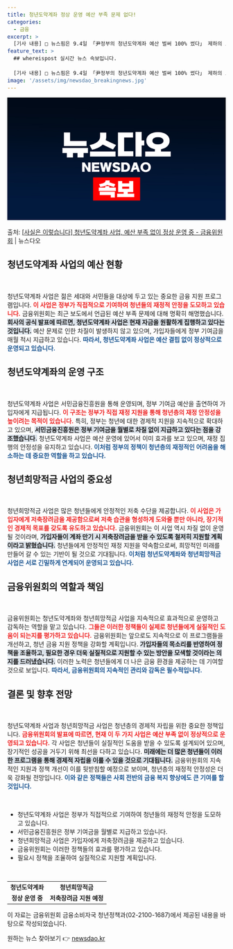 ```yaml
---
title: 청년도약계좌 정상 운영 예산 부족 문제 없다!
categories:
  - 금융
excerpt: >
  [기사 내용] □ 뉴스핌은 9.4일 「尹정부의 청년도약계좌 예산 벌써 100% 썼다」 제하의 보도에서, 청년…
feature_text: >
  ## whereispost 실시간 뉴스 속보입니다.

  [기사 내용] □ 뉴스핌은 9.4일 「尹정부의 청년도약계좌 예산 벌써 100% 썼다」 제하의 보도에서, 청년…
image: '/assets/img/newsdao_breakingnews.jpg'
---
```


![뉴스다오 속보](/assets/img/newsdao_breakingnews.jpg)

<p>출처: <a href="https://newsdao.kr/1826" rel="dofollow">[사실은 이렇습니다] 청년도약계좌 사업, 예산 부족 없이 정상 운영 중 - 금융위원회</a> | 뉴스다오</p>

<h2 data-ke-size="size26">청년도약계좌 사업의 예산 현황</h2>

<p data-ke-size="size16">&nbsp;</p>

청년도약계좌 사업은 젊은 세대와 서민들을 대상에 두고 있는 중요한 금융 지원 프로그램입니다. <b><span style="color: #ee2323;">이 사업은 정부가 직접적으로 기여하여 청년들의 재정적 안정을 도모하고 있습니다.</span></b> 금융위원회는 최근 보도에서 언급된 예산 부족 문제에 대해 명확히 해명했습니다. <b><span style="background-color: #21538527;">회사의 공식 발표에 따르면, 청년도약계좌 사업은 현재 자금을 원활하게 집행하고 있다는 것입니다.</span></b> 예산 문제로 인한 차질이 발생하지 않고 있으며, 가입자들에게 정부 기여금을 매월 적시 지급하고 있습니다. <b><span style="color: #1a5490;">따라서, 청년도약계좌 사업은 예산 결핍 없이 정상적으로 운영되고 있습니다.</span></b>

<h2 data-ke-size="size26">청년도약계좌의 운영 구조</h2>

<p data-ke-size="size16">&nbsp;</p>

청년도약계좌 사업은 서민금융진흥원을 통해 운영되며, 정부 기여금 예산을 출연하여 가입자에게 지급됩니다. <b><span style="color: #ee2323;">이 구조는 정부가 직접 재정 지원을 통해 청년층의 재정 안정성을 높이려는 목적이 있습니다.</span></b> 특히, 정부는 청년에 대한 경제적 지원을 지속적으로 확대하고 있으며, <b><span style="background-color: #21538527;">서민금융진흥원은 정부 기여금을 월별로 차질 없이 지급하고 있다는 점을 강조했습니다.</span></b> 청년도약계좌 사업은 예산 운영에 있어서 이미 효과를 보고 있으며, 재정 집행의 안정성을 유지하고 있습니다. <b><span style="color: #1a5490;">이처럼 정부의 정책이 청년층의 재정적인 어려움을 해소하는 데 중요한 역할을 하고 있습니다.</span></b>

<h2 data-ke-size="size26">청년희망적금 사업의 중요성</h2>

<p data-ke-size="size16">&nbsp;</p>

청년희망적금 사업은 많은 청년들에게 안정적인 저축 수단을 제공합니다. <b><span style="color: #ee2323;">이 사업은 가입자에게 저축장려금을 제공함으로써 저축 습관을 형성하게 도와줄 뿐만 아니라, 장기적인 경제적 목표를 갖도록 유도하고 있습니다.</span></b> 금융위원회는 이 사업 역시 차질 없이 운영될 것이라며, <b><span style="background-color: #21538527;">가입자들이 계좌 만기 시 저축장려금을 받을 수 있도록 철저히 지원할 계획이라고 밝혔습니다.</span></b> 청년들에게 안정적인 재정 지원을 약속함으로써, 희망적인 미래를 만들어 갈 수 있는 기반이 될 것으로 기대됩니다. <b><span style="color: #1a5490;">이처럼 청년도약계좌와 청년희망적금 사업은 서로 긴밀하게 연계되어 운영되고 있습니다.</span></b>

<h2 data-ke-size="size26">금융위원회의 역할과 책임</h2>

<p data-ke-size="size16">&nbsp;</p>

금융위원회는 청년도약계좌와 청년희망적금 사업을 지속적으로 효과적으로 운영하고 감독하는 역할을 맡고 있습니다. <b><span style="color: #ee2323;">그들은 이러한 정책들이 실제로 청년들에게 실질적인 도움이 되는지를 평가하고 있습니다.</span></b> 금융위원회는 앞으로도 지속적으로 이 프로그램들을 개선하고, 청년 금융 지원 정책을 강화할 계획입니다. <b><span style="background-color: #21538527;">가입자들의 목소리를 반영하여 정책을 조율하고, 필요한 경우 더욱 실질적으로 지원할 수 있는 방안을 모색할 것이라는 의지를 드러냈습니다.</span></b> 이러한 노력은 청년들에게 더 나은 금융 환경을 제공하는 데 기여할 것으로 보입니다. <b><span style="color: #1a5490;">따라서, 금융위원회의 지속적인 관리와 감독은 필수적입니다.</span></b>

<h2 data-ke-size="size26">결론 및 향후 전망</h2>

<p data-ke-size="size16">&nbsp;</p>

청년도약계좌 사업과 청년희망적금 사업은 청년층의 경제적 자립을 위한 중요한 정책입니다. <b><span style="color: #ee2323;">금융위원회의 발표에 따르면, 현재 이 두 가지 사업은 예산 부족 없이 정상적으로 운영되고 있습니다.</span></b> 각 사업은 청년들이 실질적인 도움을 받을 수 있도록 설계되어 있으며, 장기적인 성공을 거두기 위해 최선을 다하고 있습니다. <b><span style="background-color: #21538527;">미래에는 더 많은 청년들이 이러한 프로그램을 통해 경제적 자립을 이룰 수 있을 것으로 기대됩니다.</span></b> 금융위원회의 지속적인 지원과 정책 개선이 이를 뒷받침할 예정으로 보이며, 청년층의 재정적 안정성은 더욱 강화될 전망입니다. <b><span style="color: #1a5490;">이와 같은 정책들은 사회 전반의 금융 복지 향상에도 큰 기여를 할 것입니다.</span></b>

<p data-ke-size="size16">&nbsp;</p>
<ul>
    <li>청년도약계좌 사업은 정부가 직접적으로 기여하여 청년들의 재정적 안정을 도모하고 있습니다.</li>
    <li>서민금융진흥원은 정부 기여금을 월별로 지급하고 있습니다.</li>
    <li>청년희망적금 사업은 가입자에게 저축장려금을 제공하고 있습니다.</li>
    <li>금융위원회는 이러한 정책들의 효과를 평가하고 있습니다.</li>
    <li>필요시 정책을 조율하여 실질적으로 지원할 계획입니다.</li>
</ul>

<p data-ke-size="size16">&nbsp;</p>

<table>
    <tr>
        <td style="text-align: center; height: 17px;"><b>청년도약계좌</b></td>
        <td style="text-align: center; height: 17px;"><b>청년희망적금</b></td>
    </tr>
    <tr>
        <td style="text-align: center; height: 17px;"><b>정상 운영 중</b></td>
        <td style="text-align: center; height: 17px;"><b>저축장려금 지원 예정</b></td>
    </tr>
</table>

<p data-ke-size="size16">이 자료는 금융위원회 금융소비자국 청년정책과(02-2100-1687)에서 제공된 내용을 바탕으로 작성되었습니다.</p> 

원하는 뉴스 찾아보기 👉 <a href="https://newsdao.kr" rel="dofollow">newsdao.kr</a>


